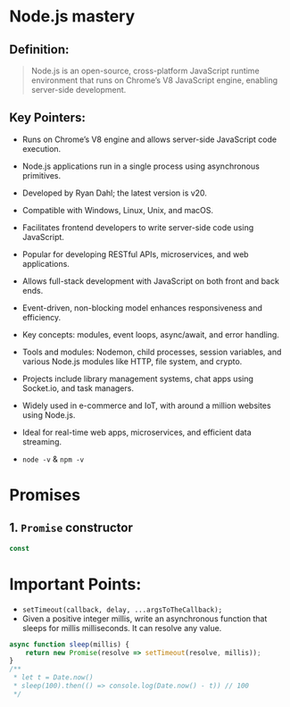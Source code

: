 # Node.js mastery
## Definition:
> Node.js is an open-source, cross-platform JavaScript runtime environment that runs on Chrome’s V8 JavaScript engine, enabling server-side development.

## Key Pointers:
- Runs on Chrome’s V8 engine and allows server-side JavaScript code execution.
- Node.js applications run in a single process using asynchronous primitives.
- Developed by Ryan Dahl; the latest version is v20.
- Compatible with Windows, Linux, Unix, and macOS.
- Facilitates frontend developers to write server-side code using JavaScript.
- Popular for developing RESTful APIs, microservices, and web applications.
- Allows full-stack development with JavaScript on both front and back ends.
- Event-driven, non-blocking model enhances responsiveness and efficiency.

- Key concepts: modules, event loops, async/await, and error handling.
- Tools and modules: Nodemon, child processes, session variables, and various Node.js modules like HTTP, file system, and crypto.
- Projects include library management systems, chat apps using Socket.io, and task managers.
- Widely used in e-commerce and IoT, with around a million websites using Node.js.
- Ideal for real-time web apps, microservices, and efficient data streaming.

- `node -v` & `npm -v`

# Promises
## 1. `Promise` constructor
```js
const 
```

# Important Points:
- `setTimeout(callback, delay, ...argsToTheCallback);`
- Given a positive integer millis, write an asynchronous function that sleeps for millis milliseconds. It can resolve any value.
```js
async function sleep(millis) {
    return new Promise(resolve => setTimeout(resolve, millis));
}
/** 
 * let t = Date.now()
 * sleep(100).then(() => console.log(Date.now() - t)) // 100
 */
```

